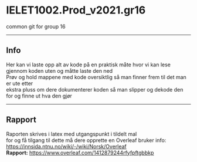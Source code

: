 # IELET1002.Prod_v2021.gr16
common git for group 16 
  
 ____________________________________________________________________________________________________________________________________________
  
## Info
Her kan vi laste opp alt av kode på en praktisk måte hvor vi kan lese gjennom koden uten og måtte laste den ned  
Prøv og hold mappene med kode oversiktlig så man finner frem til det man er ute etter  
ekstra pluss om dere dokumenterer koden så man slipper og dekode den for og finne ut hva den gjør  
  
 ____________________________________________________________________________________________________________________________________________
  
## Rapport
Raporten skrives i latex med utgangspunkt i tildelt mal  
for og få tilgang til dette må dere opprette en Overleaf bruker info: https://innsida.ntnu.no/wiki/-/wiki/Norsk/Overleaf  
**Rapport:** https://www.overleaf.com/1412879244rfyfpftgbbkp  
